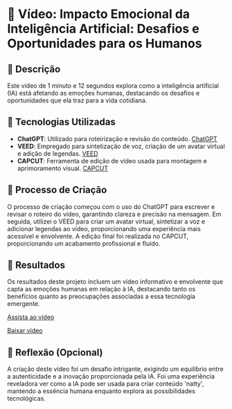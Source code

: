 # 🎥 Vídeo: Impacto Emocional da Inteligência Artificial: Desafios e Oportunidades para os Humanos

## 📒 Descrição
Este vídeo de 1 minuto e 12 segundos explora como a inteligência artificial (IA) está afetando as emoções humanas, destacando os desafios e oportunidades que ela traz para a vida cotidiana.

## 🤖 Tecnologias Utilizadas

- **ChatGPT**: Utilizado para roteirização e revisão do conteúdo. [ChatGPT](https://chat.openai.com/)
- **VEED**: Empregado para sintetização de voz, criação de um avatar virtual e adição de legendas. [VEED](https://www.veed.io/)
- **CAPCUT**: Ferramenta de edição de vídeo usada para montagem e aprimoramento visual. [CAPCUT](https://www.capcut.com/pt-br/)

## 🧐 Processo de Criação
O processo de criação começou com o uso do ChatGPT para escrever e revisar o roteiro do vídeo, garantindo clareza e precisão na mensagem. Em seguida, utilizei o VEED para criar um avatar virtual, sintetizar a voz e adicionar legendas ao vídeo, proporcionando uma experiência mais acessível e envolvente. A edição final foi realizada no CAPCUT, proporcionando um acabamento profissional e fluído.

## 🚀 Resultados
Os resultados deste projeto incluem um vídeo informativo e envolvente que capta as emoções humanas em relação à IA, destacando tanto os benefícios quanto as preocupações associadas a essa tecnologia emergente.

[Assista ao vídeo](https://youtu.be/Tn-0p7A5MEo?feature=shared)

[Baixar vídeo](Meu_video_com_IA/video.mp4)


## 💭 Reflexão (Opcional)
A criação deste vídeo foi um desafio intrigante, exigindo um equilíbrio entre a autenticidade e a inovação proporcionada pela IA. Foi uma experiência reveladora ver como a IA pode ser usada para criar conteúdo 'natty', mantendo a essência humana enquanto explora as possibilidades tecnológicas.


